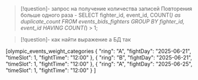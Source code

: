 >[!question]- запрос на получение количества записей
> Повторения больше одного раза - 
   SELECT fighter_id, event_id, COUNT(*) as duplicate_count FROM events_bids_fighters GROUP BY fighter_id, event_id HAVING COUNT(*) > 1;

>[!question]- как найти выражение а БД
>так

[olympic_events_weight_categories 
    {
        "ring": "A",
        "fightDay": "2025-06-21",
        "timeSlot": 1,
        "fightTime": "12:00"
    },
    {
        "ring": "B",
        "fightDay": "2025-06-21",
        "timeSlot": 1,
        "fightTime": "12:00"
    },
    {
        "ring": "A",
        "fightDay": "2025-06-25",
        "timeSlot": 1,
        "fightTime": "12:00"
    }
]